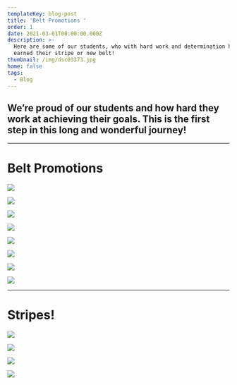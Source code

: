 ```yaml
---
templateKey: blog-post
title: 'Belt Promotions '
order: 1
date: 2021-03-01T00:00:00.000Z
description: >-
  Here are some of our students, who with hard work and determination have
  earned their stripe or new belt!
thumbnail: /img/dsc03373.jpg
home: false
tags:
  - Blog
---
```

## **We’re proud of our students and how hard they work at achieving their goals. This is the first step in this long and wonderful journey!**

- - -

# **Belt Promotions**

![](/img/dsc03739.jpg)

![](/img/dsc02988.jpg)

![](/img/dsc02789.jpg)

![](/img/dsc02201.jpg)

![](/img/img_4305.jpg)

![](/img/162858391_3689344474496333_8003898421614302856_n.jpg)

![](/img/dsc01338.jpg)

![](/img/img_1800.jpg)

- - -

# Stripes!

![](/img/img_5878.jpg)

![](/img/img_5865.jpg)

![](/img/img_5858-copy.jpg)

![](/img/img_5855-copy.jpg)
